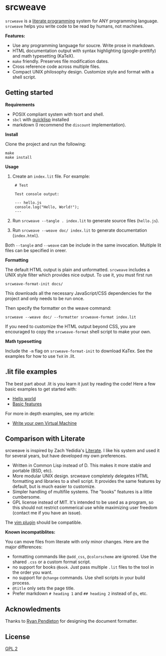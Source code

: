 # srcweave

`srcweave` is a [literate programming](https://en.wikipedia.org/wiki/Literate_programming) system for ANY programming language. 
`srcweave` helps you write code to be read by humans, not machines.

**Features:**

- Use any programming language for soucre. Write prose in markdown.
- HTML documentation output with syntax highlighting (google-prettify) and math typesetting (KaTeX).
- `make` friendly. Preserves file modification dates. 
- Cross reference code across multiple files.
- Compact UNIX philosophy design. Customize style and format with a shell script.

## Getting started

**Requirements**

- POSIX compliant system with tsort and shell.
- `sbcl` with [quicklisp](https://quicklisp.org) installed
- markdown (I recommend the `discount` implementation).

**Install**

Clone the project and run the following:

    make
    make install

**Usage**

1. Create an `index.lit` file. For example:

        # Test
        
        Test console output:

        --- hello.js
        console.log("Hello, World!");
        ---

2. Run `srcweave --tangle . index.lit` to generate source files (`hello.js`).

3. Run `srcweave --weave doc/ index.lit` to generate documentation (`index.html`).

Both `--tangle` and `--weave` can be include in the same invocation.
Multiple lit files can be specified in oreer.

**Formatting**

The default HTML output is plain and unformatted.
`srcweave` includes a UNIX style filter which provides nice output.
To use it, you must first run

    srcweave-format-init docs/

This downloads all the necessary JavaScript/CSS dependencies for the project
and only needs to be run once.

Then specify the formatter on the weave command:

    srcweave --weave doc/ --formatter srcweave-format index.lit

If you need to customize the HTML output beyond CSS,
you are encouraged to copy the `srcweave-format` shell script to make your own.

**Math typesetting**

Include the `-m` flag on `srcweave-format-init` to download KaTex.
See the examples for how to use `TeX` in .lit.

## .lit file examples

The best part about .lit is you learn it just by reading the code!
Here a few basic examples to get started with:

- [Hello world](https://github.com/justinmeiners/srcweave/tree/master/tests/hello/hello.lit)
- [Basic features](https://github.com/justinmeiners/srcweave/tree/master/tests/basic/basic.lit)

For more in depth examples, see my article:

- [Write your own Virtual Machine](https://github.com/justinmeiners/lc3-vm)

## Comparison with Literate

srcweave is inspired by Zach Yedidia's [Literate](https://zyedidia.github.io/literate/).
I like his system and used it for several years, but have developed my own preferences.

- Written in Common Lisp instead of D.
  This makes it more stable and portable (BSD, etc).
- More modular UNIX design. srcweave completely delegates HTML formatting and libraries
  to a shell script. It provides the same features by default, but is much easier to customize.
- Simpler handling of multifile systems. The "books" features is a little cumbersome.
- GPL license instead of MIT. It's intended to be used as a program, so
  this should not restrict commerical use while maximizing user freedom (contact me if you have an issue).

The [vim plugin](https://github.com/zyedidia/literate.vim) should be compatible.

**Known incompatiblites:**

You can move files from literate with only minor changes.
Here are the major differences:

- formatting commands like `@add_css`, `@colorscheme` are ignored.
  Use the shared `.css` or a custom format script.
- no support for books `@book`. Just pass multiple `.lit` files to the tool in the order you want.
- no support for `@change` commands. Use shell scripts in your build process.
- `@title` only sets the page title.
- Prefer markdown `# heading 1`  and `## heading 2` instead of `@s`, etc.

## Acknowledments

Thanks to [Ryan Pendleton](https://github.com/rpendleton) for designing the document formatter.

## License

[GPL 2](LICENSE.txt)



